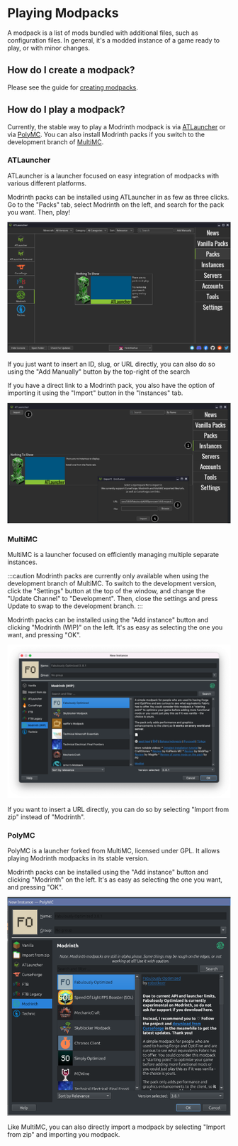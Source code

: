 # Playing Modpacks

A modpack is a list of mods bundled with additional files, such as configuration files. In general, it's a modded instance of a game ready to play, or with minor changes.

## How do I create a modpack?

Please see the guide for [creating modpacks](creating_modpacks.md).

## How do I play a modpack?

Currently, the stable way to play a Modrinth modpack is via [ATLauncher](https://atlauncher.com) or via [PolyMC](https://polymc.org). You can also install Modrinth packs if you switch to the development branch of [MultiMC](https://multimc.org).

### ATLauncher

ATLauncher is a launcher focused on easy integration of modpacks with various different platforms.

Modrinth packs can be installed using ATLauncher in as few as three clicks. Go to the "Packs" tab, select Modrinth on the left, and search for the pack you want. Then, play!

![ATLauncher search](../../static/img/tutorial/atlauncherSearch.png)

If you just want to insert an ID, slug, or URL directly, you can also do so using the "Add Manually" button by the top-right of the search

If you have a direct link to a Modrinth pack, you also have the option of importing it using the "Import" button in the "Instances" tab.

![ATLauncher import](../../static/img/tutorial/atlauncherImport.png)

### MultiMC

MultiMC is a launcher focused on efficiently managing multiple separate instances.

:::caution
Modrinth packs are currently only available when using the development branch of MultiMC. To switch to the development version, click the "Settings" button at the top of the window, and change the "Update Channel" to "Development". Then, close the settings and press Update to swap to the development branch.
:::

Modrinth packs can be installed using the "Add instance" button and clicking "Modrinth (WIP)" on the left. It's as easy as selecting the one you want, and pressing "OK".

![MultiMC](../../static/img/tutorial/multimc.png)

If you want to insert a URL directly, you can do so by selecting "Import from zip" instead of "Modrinth".

### PolyMC

PolyMC is a launcher forked from MultiMC, licensed under GPL. It allows playing Modrinth modpacks in its stable version.

Modrinth packs can be installed using the "Add instance" button and clicking "Modrinth" on the left. It's as easy as selecting the one you want, and pressing "OK".

![PolyMC](../../static/img/tutorial/polymc-modrinth-modpack.png)

Like MultiMC, you can also directly import a modpack by selecting "Import from zip" and importing you modpack.
